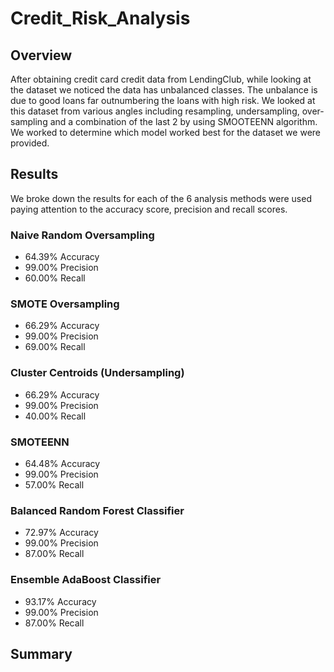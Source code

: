 # Credit_Risk_Analysis

## Overview
After obtaining credit card credit data from LendingClub, while looking at the dataset we noticed the data has unbalanced classes. The unbalance is due to good loans far outnumbering the loans with high risk. We looked at this dataset from various angles including resampling, undersampling, over-sampling and a combination of the last 2 by using SMOOTEENN algorithm. We worked to determine which model worked best for the dataset we were provided.

## Results

We broke down the results for each of the 6 analysis methods were used paying attention to the accuracy score, precision and recall scores. 

### Naive Random Oversampling
* 64.39% Accuracy
* 99.00% Precision
* 60.00% Recall

### SMOTE Oversampling
* 66.29% Accuracy
* 99.00% Precision
* 69.00% Recall

### Cluster Centroids (Undersampling)
* 66.29% Accuracy
* 99.00% Precision
* 40.00% Recall

### SMOTEENN
* 64.48% Accuracy
* 99.00% Precision
* 57.00% Recall

### Balanced Random Forest Classifier
* 72.97% Accuracy
* 99.00% Precision
* 87.00% Recall

### Ensemble AdaBoost Classifier
* 93.17% Accuracy
* 99.00% Precision
* 87.00% Recall

## Summary
